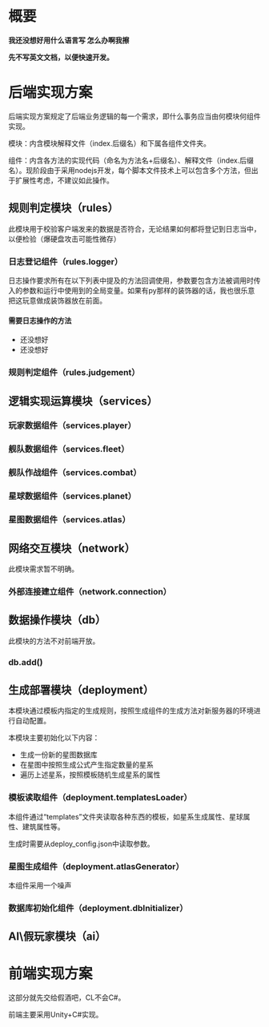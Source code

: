 # 概要

**我还没想好用什么语言写 怎么办啊我擦**

**先不写英文文档，以便快速开发。**

# 后端实现方案

后端实现方案规定了后端业务逻辑的每一个需求，即什么事务应当由何模块何组件实现。

模块：内含模块解释文件（index.后缀名）和下属各组件文件夹。

组件：内含各方法的实现代码（命名为方法名+后缀名）、解释文件（index.后缀名）。现阶段由于采用nodejs开发，每个脚本文件技术上可以包含多个方法，但出于扩展性考虑，不建议如此操作。

## 规则判定模块（rules）

此模块用于校验客户端发来的数据是否符合，无论结果如何都将登记到日志当中，以便检验（爆硬盘攻击可能性微存）

### 日志登记组件（rules.logger）

日志操作要求所有在以下列表中提及的方法回调使用，参数要包含方法被调用时传入的参数和运行中使用到的全局变量。如果有py那样的装饰器的话，我也很乐意把这玩意做成装饰器放在前面。

#### 需要日志操作的方法

* 还没想好
* 还没想好

### 规则判定组件（rules.judgement）

## 逻辑实现运算模块（services）

### 玩家数据组件（services.player）

### 舰队数据组件（services.fleet）

### 舰队作战组件（services.combat）

### 星球数据组件（services.planet）

### 星图数据组件（services.atlas）

## 网络交互模块（network）

此模块需求暂不明确。

### 外部连接建立组件（network.connection）

## 数据操作模块（db）

此模块的方法不对前端开放。

### db.add()

## 生成部署模块（deployment）

本模块通过模板内指定的生成规则，按照生成组件的生成方法对新服务器的环境进行自动配置。

本模块主要初始化以下内容：

- 生成一份新的星图数据库
- 在星图中按照生成公式产生指定数量的星系
- 遍历上述星系，按照模板随机生成星系的属性

### 模板读取组件（deployment.templatesLoader）

本组件通过“templates”文件夹读取各种东西的模板，如星系生成属性、星球属性、建筑属性等。

生成时需要从deploy_config.json中读取参数。

### 星图生成组件（deployment.atlasGenerator）

本组件采用一个噪声

### 数据库初始化组件（deployment.dbInitializer）

## AI\假玩家模块（ai）

# 前端实现方案

这部分就先交给假酒吧，CL不会C#。

前端主要采用Unity+C#实现。
